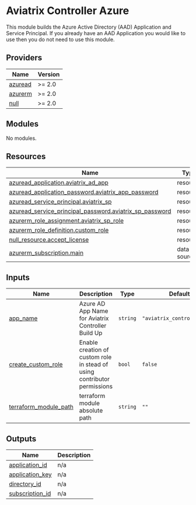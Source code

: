 # Aviatrix Controller Azure

This module builds the Azure Active Directory (AAD) Application and Service Principal.
If you already have an AAD Application you would like to use then you do not need to
use this module.

## Providers

| Name | Version |
|------|---------|
| <a name="provider_azuread"></a> [azuread](#provider\_azuread) | >= 2.0 |
| <a name="provider_azurerm"></a> [azurerm](#provider\_azurerm) | >= 2.0 |
| <a name="provider_null"></a> [null](#provider\_null) | >= 2.0 |

## Modules

No modules.

## Resources

| Name | Type |
|------|------|
| [azuread_application.aviatrix_ad_app](https://registry.terraform.io/providers/hashicorp/azuread/latest/docs/resources/application) | resource |
| [azuread_application_password.aviatrix_app_password](https://registry.terraform.io/providers/hashicorp/azuread/latest/docs/resources/application_password) | resource |
| [azuread_service_principal.aviatrix_sp](https://registry.terraform.io/providers/hashicorp/azuread/latest/docs/resources/service_principal) | resource |
| [azuread_service_principal_password.aviatrix_sp_password](https://registry.terraform.io/providers/hashicorp/azuread/latest/docs/resources/service_principal_password) | resource |
| [azurerm_role_assignment.aviatrix_sp_role](https://registry.terraform.io/providers/hashicorp/azurerm/latest/docs/resources/role_assignment) | resource |
| [azurerm_role_definition.custom_role](https://registry.terraform.io/providers/hashicorp/azurerm/latest/docs/resources/role_definition) | resource |
| [null_resource.accept_license](https://registry.terraform.io/providers/hashicorp/null/latest/docs/resources/resource) | resource |
| [azurerm_subscription.main](https://registry.terraform.io/providers/hashicorp/azurerm/latest/docs/data-sources/subscription) | data source |

## Inputs

| Name | Description | Type | Default | Required |
|------|-------------|------|---------|:--------:|
| <a name="input_app_name"></a> [app\_name](#input\_app\_name) | Azure AD App Name for Aviatrix Controller Build Up | `string` | `"aviatrix_controller_app"` | no |
| <a name="input_create_custom_role"></a> [create\_custom\_role](#input\_create\_custom\_role) | Enable creation of custom role in stead of using contributor permissions | `bool` | `false` | no |
| <a name="input_terraform_module_path"></a> [terraform\_module\_path](#input\_terraform\_module\_path) | terraform module absolute path | `string` | `""` | no |

## Outputs

| Name | Description |
|------|-------------|
| <a name="output_application_id"></a> [application\_id](#output\_application\_id) | n/a |
| <a name="output_application_key"></a> [application\_key](#output\_application\_key) | n/a |
| <a name="output_directory_id"></a> [directory\_id](#output\_directory\_id) | n/a |
| <a name="output_subscription_id"></a> [subscription\_id](#output\_subscription\_id) | n/a |
